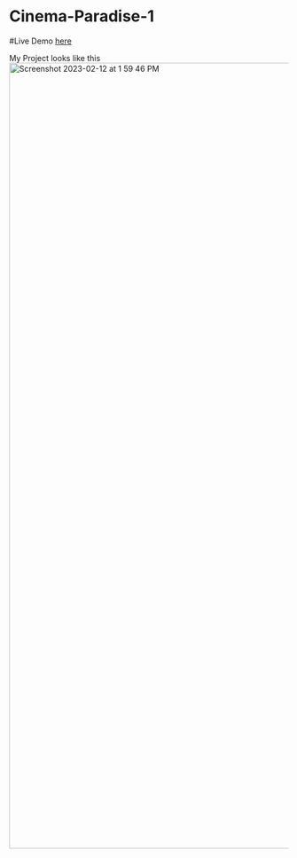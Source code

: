 # Cinema-Paradise-1

#Live Demo [here](https://cinema-paradise-1.chandangoyal2.repl.co/)

My Project looks like this
<img width="1417" alt="Screenshot 2023-02-12 at 1 59 46 PM" src="https://user-images.githubusercontent.com/108299120/218300751-225f8f06-7f34-449d-b96c-aecfad174399.png">
